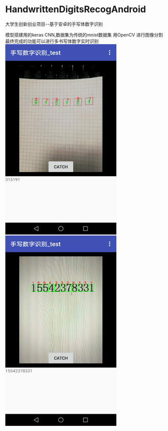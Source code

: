 # HandwrittenDigitsRecogAndroid
大学生创新创业项目--基于安卓的手写体数字识别

模型搭建用的keras CNN,数据集为传统的mnist数据集
用OpenCV 进行图像分割
最终完成的功能可以进行多书写体数字实时识别
<img src="https://github.com/sam-rjl/HandwrittenDigitsRecogAndroid/blob/master/App_pics/Screenshot_20200418-202922.jpg" height=600 width=350/ label="印刷体"/>
<img src="https://github.com/sam-rjl/HandwrittenDigitsRecogAndroid/blob/master/App_pics/Screenshot_20200418-210824.jpg" height=600
width=350/>
